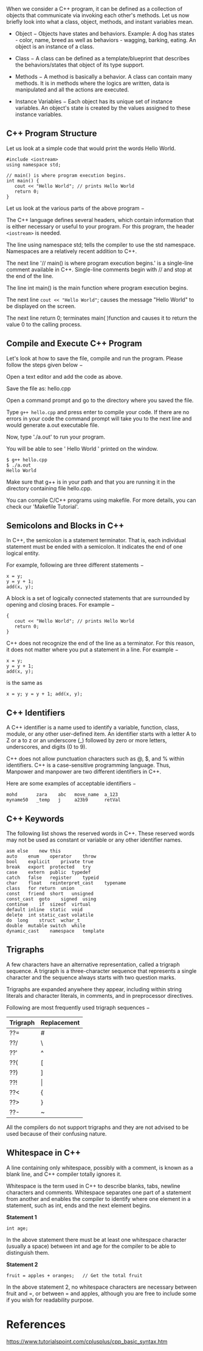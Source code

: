 When we consider a C++ program, it can be defined as a collection of objects that communicate via invoking each other's methods. Let us now briefly look into what a class, object, methods, and instant variables mean.

- Object − Objects have states and behaviors. Example: A dog has states - color, name, breed as well as behaviors - wagging, barking, eating. An object is an instance of a class.

- Class − A class can be defined as a template/blueprint that describes the behaviors/states that object of its type support.

- Methods − A method is basically a behavior. A class can contain many methods. It is in methods where the logics are written, data is manipulated and all the actions are executed.

- Instance Variables − Each object has its unique set of instance variables. An object's state is created by the values assigned to these instance variables.

## C++ Program Structure
Let us look at a simple code that would print the words Hello World.

```
#include <iostream>
using namespace std;

// main() is where program execution begins.
int main() {
   cout << "Hello World"; // prints Hello World
   return 0;
}
```
Let us look at the various parts of the above program −

The C++ language defines several headers, which contain information that is either necessary or useful to your program. For this program, the header `<iostream>` is needed.

The line using namespace std; tells the compiler to use the std namespace. Namespaces are a relatively recent addition to C++.

The next line '// main() is where program execution begins.' is a single-line comment available in C++. Single-line comments begin with // and stop at the end of the line.

The line int main() is the main function where program execution begins.

The next line `cout << "Hello World"`; causes the message "Hello World" to be displayed on the screen.

The next line return 0; terminates main( )function and causes it to return the value 0 to the calling process.

## Compile and Execute C++ Program
Let's look at how to save the file, compile and run the program. Please follow the steps given below −

Open a text editor and add the code as above.

Save the file as: hello.cpp

Open a command prompt and go to the directory where you saved the file.

Type `g++ hello.cpp` and press enter to compile your code. If there are no errors in your code the command prompt will take you to the next line and would generate a.out executable file.

Now, type './a.out' to run your program.

You will be able to see ' Hello World ' printed on the window.
```
$ g++ hello.cpp
$ ./a.out
Hello World
```
Make sure that g++ is in your path and that you are running it in the directory containing file hello.cpp.

You can compile C/C++ programs using makefile. For more details, you can check our 'Makefile Tutorial'.

## Semicolons and Blocks in C++
In C++, the semicolon is a statement terminator. That is, each individual statement must be ended with a semicolon. It indicates the end of one logical entity.

For example, following are three different statements −
```
x = y;
y = y + 1;
add(x, y);
```
A block is a set of logically connected statements that are surrounded by opening and closing braces. For example −
```
{
   cout << "Hello World"; // prints Hello World
   return 0;
}
```
C++ does not recognize the end of the line as a terminator. For this reason, it does not matter where you put a statement in a line. For example −
```
x = y;
y = y + 1;
add(x, y);
```
is the same as
```
x = y; y = y + 1; add(x, y);
```

## C++ Identifiers
A C++ identifier is a name used to identify a variable, function, class, module, or any other user-defined item. An identifier starts with a letter A to Z or a to z or an underscore (_) followed by zero or more letters, underscores, and digits (0 to 9).

C++ does not allow punctuation characters such as @, $, and % within identifiers. C++ is a case-sensitive programming language. Thus, Manpower and manpower are two different identifiers in C++.

Here are some examples of acceptable identifiers −
```
mohd       zara    abc   move_name  a_123
myname50   _temp   j     a23b9      retVal
```

## C++ Keywords
The following list shows the reserved words in C++. These reserved words may not be used as constant or variable or any other identifier names.
```
asm	else	new	this
auto	enum	operator	throw
bool	explicit	private	true
break	export	protected	try
case	extern	public	typedef
catch	false	register	typeid
char	float	reinterpret_cast	typename
class	for	return	union
const	friend	short	unsigned
const_cast	goto	signed	using
continue	if	sizeof	virtual
default	inline	static	void
delete	int	static_cast	volatile
do	long	struct	wchar_t
double	mutable	switch	while
dynamic_cast	namespace	template
```

## Trigraphs
A few characters have an alternative representation, called a trigraph sequence. A trigraph is a three-character sequence that represents a single character and the sequence always starts with two question marks.

Trigraphs are expanded anywhere they appear, including within string literals and character literals, in comments, and in preprocessor directives.

Following are most frequently used trigraph sequences −

|Trigraph	|Replacement
|---|---
??=	|#
??/	|\
??'	|^
??(	|[
??)	|]
??!	| \|
??<	|{
??>	|}
??-	|~

All the compilers do not support trigraphs and they are not advised to be used because of their confusing nature.

## Whitespace in C++
A line containing only whitespace, possibly with a comment, is known as a blank line, and C++ compiler totally ignores it.

Whitespace is the term used in C++ to describe blanks, tabs, newline characters and comments. Whitespace separates one part of a statement from another and enables the compiler to identify where one element in a statement, such as int, ends and the next element begins.

**Statement 1**
```
int age;
```
In the above statement there must be at least one whitespace character (usually a space) between int and age for the compiler to be able to distinguish them.

**Statement 2**
```
fruit = apples + oranges;   // Get the total fruit
```
In the above statement 2, no whitespace characters are necessary between fruit and =, or between = and apples, although you are free to include some if you wish for readability purpose.

# References
https://www.tutorialspoint.com/cplusplus/cpp_basic_syntax.htm
